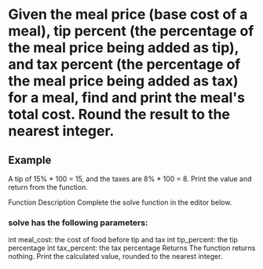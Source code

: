# Given the meal price (base cost of a meal), tip percent (the percentage of the meal price being added as tip), and tax percent (the percentage of the meal price being added as tax) for a meal, find and print the meal's total cost. Round the result to the nearest integer.

## Example



A tip of 15% * 100 = 15, and the taxes are 8% * 100 = 8. Print the value  and return from the function.

Function Description
Complete the solve function in the editor below.

### solve has the following parameters:

int meal_cost: the cost of food before tip and tax
int tip_percent: the tip percentage
int tax_percent: the tax percentage
Returns The function returns nothing. Print the calculated value, rounded to the nearest integer.
